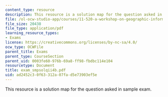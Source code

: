 ```yaml
---
content_type: resource
description: This resource is a solution map for the question asked in sample exam.
file: /ol-ocw-studio-app/courses/11-520-a-workshop-on-geographic-information-systems-fall-2005/ad2452c30f63312a07fad5e73903ef5e_exam_smpsolqii4b.pdf
file_size: 20438
file_type: application/pdf
learning_resource_types:
- Exams
license: https://creativecommons.org/licenses/by-nc-sa/4.0/
ocw_type: OCWFile
parent_title: Exams
parent_type: CourseSection
parent_uid: 0003fe60-976b-69a8-ff98-fbdbc114e104
resourcetype: Document
title: exam_smpsolqii4b.pdf
uid: ad2452c3-0f63-312a-07fa-d5e73903ef5e
---
```

This resource is a solution map for the question asked in sample exam.